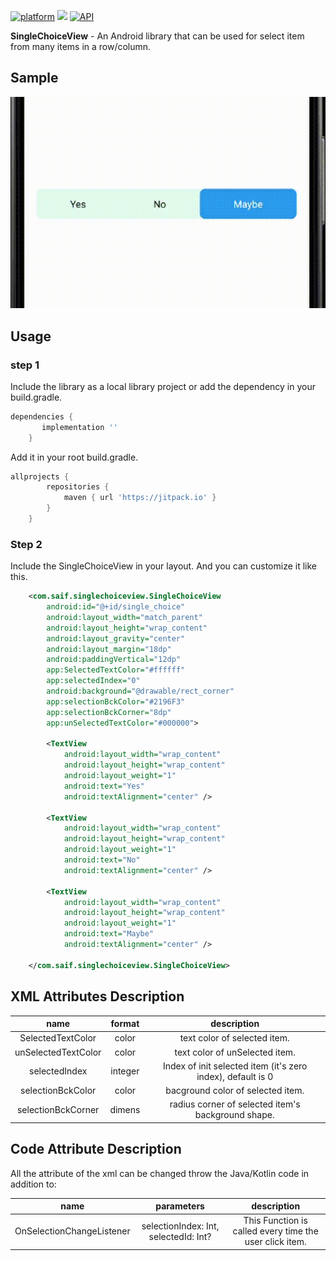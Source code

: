[![platform](https://img.shields.io/badge/platform-Android-yellow.svg)](https://www.android.com)
 [![](https://jitpack.io/v/Saif-al-islam/SlideCounter-Android.svg)](https://jitpack.io/#Saif-al-islam/SlideCounter-Android)
 [![API](https://img.shields.io/badge/API-%2B17-green.svg)]()

**SingleChoiceView** - An Android library that can be used for select item from many items in a row/column.

## Sample
<img src="ScreenShot/showCase.gif" />

## Usage

### step 1

Include the library as a local library project or add the dependency in your build.gradle.

```groovy
dependencies {
	   implementation ''
	}
```

Add it in your root build.gradle.

```groovy
allprojects {
		repositories {
			maven { url 'https://jitpack.io' }
		}
	}
```

### Step 2

Include the SingleChoiceView in your layout. And you can customize it like this.

```xml
    <com.saif.singlechoiceview.SingleChoiceView
        android:id="@+id/single_choice"
        android:layout_width="match_parent"
        android:layout_height="wrap_content"
        android:layout_gravity="center"
        android:layout_margin="18dp"
        android:paddingVertical="12dp"
        app:SelectedTextColor="#ffffff"
        app:selectedIndex="0"
        android:background="@drawable/rect_corner"
        app:selectionBckColor="#2196F3"
        app:selectionBckCorner="8dp"
        app:unSelectedTextColor="#000000">

        <TextView
            android:layout_width="wrap_content"
            android:layout_height="wrap_content"
            android:layout_weight="1"
            android:text="Yes"
            android:textAlignment="center" />

        <TextView
            android:layout_width="wrap_content"
            android:layout_height="wrap_content"
            android:layout_weight="1"
            android:text="No"
            android:textAlignment="center" />

        <TextView
            android:layout_width="wrap_content"
            android:layout_height="wrap_content"
            android:layout_weight="1"
            android:text="Maybe"
            android:textAlignment="center" />

    </com.saif.singlechoiceview.SingleChoiceView>
```

## XML Attributes Description

|name|format|description|
|:---:|:---:|:---:|
| SelectedTextColor | color | text color of selected item.
| unSelectedTextColor | color | text color of unSelected item.
| selectedIndex | integer | Index of init selected item (it's zero index), default is 0
| selectionBckColor | color | bacground color of selected item.
| selectionBckCorner | dimens | radius corner of selected item's background shape.



## Code Attribute Description

All the attribute of the xml can be changed throw the Java/Kotlin code in addition to:

|name|parameters|description|
|:---:|:---:|:---:|
| OnSelectionChangeListener | selectionIndex: Int, selectedId: Int? | This Function is called every time the user click item.



